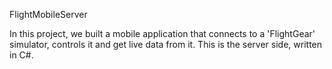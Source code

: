  FlightMobileServer

In this project, we built a mobile application that connects to a 'FlightGear' simulator, controls it and get live data from it.
This is the server side, written in C#.
